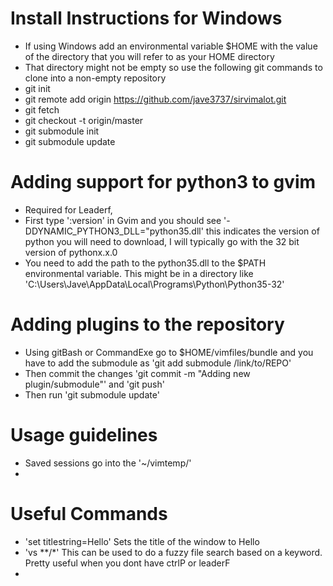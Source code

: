 # Install Instructions for Windows
* If using Windows add an environmental variable $HOME with the value of the directory that you will refer to as your HOME directory
* That directory might not be empty so use the following git commands to clone into a non-empty repository
* git init
* git remote add origin https://github.com/jave3737/sirvimalot.git
* git fetch
* git checkout -t origin/master
* git submodule init 
* git submodule update

# Adding support for python3 to gvim
* Required for Leaderf, 
* First type ':version' in Gvim and you should see '-DDYNAMIC_PYTHON3_DLL=\"python35.dll\' this indicates the version of python you will need to download, I will typically go with the 32 bit version of pythonx.x.0
* You need to add the path to the python35.dll to the $PATH environmental variable. This might be in a directory like 'C:\Users\Jave\AppData\Local\Programs\Python\Python35-32' 

# Adding plugins to the repository 
* Using gitBash or CommandExe go to $HOME/vimfiles/bundle and you have to add the submodule as 'git add submodule /link/to/REPO'
* Then commit the changes 'git commit -m "Adding new plugin/submodule"' and 'git push' 
* Then run 'git submodule update' 

# Usage guidelines
* Saved sessions go into the '~/vimtemp/' 
* 

# Useful Commands 
* 'set titlestring=Hello' Sets the title of the window to Hello
* 'vs **/*<partial file name><Tab>' This can be used to do a fuzzy file search based on a keyword. Pretty useful when you dont have ctrlP or leaderF
* 

